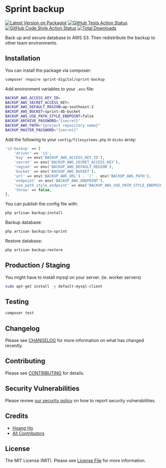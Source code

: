 # Sprint backup

[![Latest Version on Packagist](https://img.shields.io/packagist/v/sprint-digital/sprint-backup.svg?style=flat-square)](https://packagist.org/packages/sprint-digital/sprint-backup)
[![GitHub Tests Action Status](https://img.shields.io/github/actions/workflow/status/sprint-digital/sprint-backup/run-tests.yml?branch=main&label=tests&style=flat-square)](https://github.com/sprint-digital/sprint-backup/actions?query=workflow%3Arun-tests+branch%3Amain)
[![GitHub Code Style Action Status](https://img.shields.io/github/actions/workflow/status/sprint-digital/sprint-backup/fix-php-code-style-issues.yml?branch=main&label=code%20style&style=flat-square)](https://github.com/sprint-digital/sprint-backup/actions?query=workflow%3A"Fix+PHP+code+style+issues"+branch%3Amain)
[![Total Downloads](https://img.shields.io/packagist/dt/sprint-digital/sprint-backup.svg?style=flat-square)](https://packagist.org/packages/sprint-digital/sprint-backup)

Back up and secure database to AWS S3. Then redistribute the backup to other team environments.


## Installation

You can install the package via composer:

```bash
composer require sprint-digital/sprint-backup
```

Add environment variables to your `.env` file:

```bash
BACKUP_AWS_ACCESS_KEY_ID=
BACKUP_AWS_SECRET_ACCESS_KEY=
BACKUP_AWS_DEFAULT_REGION=ap-southeast-2
BACKUP_AWS_BUCKET=sprint-db-bucket
BACKUP_AWS_USE_PATH_STYLE_ENDPOINT=false
BACKUP_ARCHIVE_PASSWORD="{secret}"
BACKUP_AWS_PATH="{project repository name}"
BACKUP_MASTER_PASSWORD="{secret}"
```

Add the following to your `config/filesystems.php` in `disks` array:

```php
's3-backup' => [
    'driver' => 's3',
    'key' => env('BACKUP_AWS_ACCESS_KEY_ID'),
    'secret' => env('BACKUP_AWS_SECRET_ACCESS_KEY'),
    'region' => env('BACKUP_AWS_DEFAULT_REGION'),
    'bucket' => env('BACKUP_AWS_BUCKET'),
    'url' => env('BACKUP_AWS_URL') . '/' . env('BACKUP_AWS_PATH'),
    'endpoint' => env('BACKUP_AWS_ENDPOINT'),
    'use_path_style_endpoint' => env('BACKUP_AWS_USE_PATH_STYLE_ENDPOINT', false),
    'throw' => false,
],
```

You can publish the config file with:

```bash
php artisan backup:install
```

Backup database:

```bash
php artisan backup:to-sprint
```

Restore database:

```bash
php artisan backup:restore
```


## Production / Staging

You might have to install mysql on your server. (ie. worker servers)

```bash
sudo apt-get install -y default-mysql-client
```

## Testing

```bash
composer test
```

## Changelog

Please see [CHANGELOG](CHANGELOG.md) for more information on what has changed recently.

## Contributing

Please see [CONTRIBUTING](CONTRIBUTING.md) for details.

## Security Vulnerabilities

Please review [our security policy](../../security/policy) on how to report security vulnerabilities.

## Credits

- [Hoang Ho](https://github.com/na)
- [All Contributors](../../contributors)

## License

The MIT License (MIT). Please see [License File](LICENSE.md) for more information.
